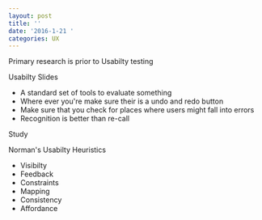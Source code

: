 ```yaml
---
layout: post
title: ''
date: '2016-1-21 '
categories: UX
---
```

Primary research is prior to Usabilty testing

Usabilty Slides

- A standard  set of tools to evaluate something
- Where ever you're make sure their is a undo and redo button
- Make sure that you check for places where users might fall into errors
- Recognition is better than re-call


Study

Norman's Usabilty Heuristics

- Visibilty
- Feedback
- Constraints
- Mapping
- Consistency
- Affordance
